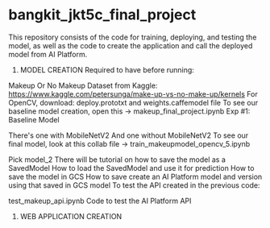 # bangkit_jkt5c_final_project

This repository consists of the code for training, deploying, and testing the model, as well as the code to create the application and call the deployed model from AI Platform. 

1. MODEL CREATION
Required to have before running:

Makeup Or No Makeup Dataset from Kaggle: https://www.kaggle.com/petersunga/make-up-vs-no-make-up/kernels
For OpenCV, download: deploy.prototxt and weights.caffemodel file
To see our baseline model creation, open this -> makeup_final_project.ipynb Exp #1: Baseline Model

There's one with MobileNetV2
And one without MobileNetV2
To see our final model, look at this collab file -> train_makeupmodel_opencv_5.ipynb

Pick model_2
There will be tutorial on how to save the model as a SavedModel
How to load the SavedModel and use it for prediction
How to save the model in GCS
How to save create an AI Platform model and version using that saved in GCS model
To test the API created in the previous code:

test_makeup_api.ipynb Code to test the AI Platform API

1. WEB APPLICATION CREATION
